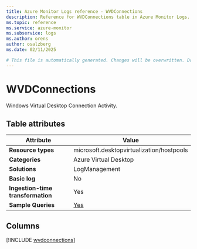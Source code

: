 ```yaml
---
title: Azure Monitor Logs reference - WVDConnections
description: Reference for WVDConnections table in Azure Monitor Logs.
ms.topic: reference
ms.service: azure-monitor
ms.subservice: logs
ms.author: orens
author: osalzberg
ms.date: 02/11/2025

# This file is automatically generated. Changes will be overwritten. Do not change this file directly.
---
```


# WVDConnections

Windows Virtual Desktop Connection Activity.


## Table attributes

|Attribute|Value|
|---|---|
|**Resource types**|microsoft.desktopvirtualization/hostpools|
|**Categories**|Azure Virtual Desktop|
|**Solutions**| LogManagement|
|**Basic log**|No|
|**Ingestion-time transformation**|Yes|
|**Sample Queries**|[Yes](/azure/azure-monitor/reference/queries/wvdconnections)|



## Columns
  
[!INCLUDE [wvdconnections](~/reusable-content/ce-skilling/azure/includes/azure-monitor/reference/tables/wvdconnections-include.md)]

